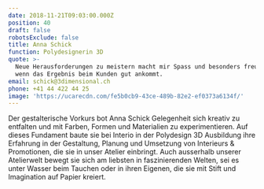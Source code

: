 ```yaml
---
date: 2018-11-21T09:03:00.000Z
position: 40
draft: false
robotsExclude: false
title: Anna Schick
function: Polydesignerin 3D
quote: >-
  Neue Herausforderungen zu meistern macht mir Spass und besonders freut mich,
  wenn das Ergebnis beim Kunden gut ankommt.
email: schick@3dimensional.ch
phone: +41 44 422 44 25
image: 'https://ucarecdn.com/fe5b0cb9-43ce-489b-82e2-ef0373a6134f/'
---
```

Der gestalterische Vorkurs bot Anna Schick Gelegenheit sich kreativ zu entfalten und mit Farben, Formen und Materialien zu experimentieren. Auf dieses Fundament baute sie bei Interio in der Polydesign 3D Ausbildung ihre Erfahrung in der Gestaltung, Planung und Umsetzung von Interieurs & Promotionen, die sie in unser Atelier einbringt. Auch ausserhalb unserer Atelierwelt bewegt sie sich am liebsten in faszinierenden Welten, sei es unter Wasser beim Tauchen oder in ihren Eigenen, die sie mit Stift und Imagination auf Papier kreiert.
